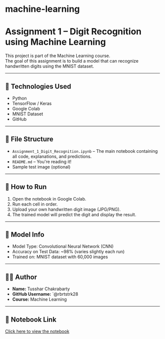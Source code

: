# machine-learning
# Assignment 1 – Digit Recognition using Machine Learning

This project is part of the Machine Learning course.  
The goal of this assignment is to build a model that can recognize handwritten digits using the MNIST dataset.

---

## 🔧 Technologies Used

- Python
- TensorFlow / Keras
- Google Colab
- MNIST Dataset
- GitHub

---

## 📁 File Structure

- `Assignment_1_Digit_Recognition.ipynb` – The main notebook containing all code, explanations, and predictions.
- `README.md` – You're reading it!
- Sample test image (optional)

---

## 🚀 How to Run

1. Open the notebook in Google Colab.
2. Run each cell in order.
3. Upload your own handwritten digit image (JPG/PNG).
4. The trained model will predict the digit and display the result.

---

## 🎯 Model Info

- Model Type: Convolutional Neural Network (CNN)
- Accuracy on Test Data: ~98% (varies slightly each run)
- Trained on: MNIST dataset with 60,000 images

---

## 🙋‍♂️ Author

- **Name:** Tusshar Chakrabarty  
- **GitHub Username:** `@rbrtstrk28  
- **Course:** Machine Learning  

---

## 🔗 Notebook Link

[Click here to view the notebook](https://github.com/your-username/repo-name/blob/main/Assignment_1_Digit_Recognition.ipynb)
